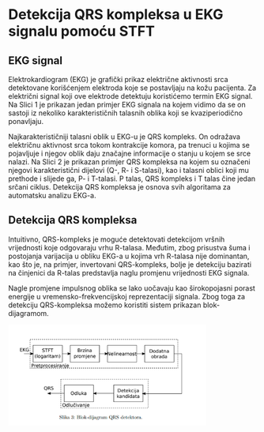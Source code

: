 # Detekcija QRS kompleksa u EKG signalu pomoću STFT

## EKG signal
Elektrokardiogram (EKG) je grafički prikaz električne aktivnosti srca detektovane korišćenjem elektroda koje se postavljaju na kožu pacijenta. Za električni signal koji ove elektrode detektuju koristićemo termin EKG signal.
Na Slici 1 je prikazan jedan primjer EKG signala na kojem vidimo da se on sastoji iz nekoliko karakterističnih talasnih oblika koji se kvaziperiodično ponavljaju.

Najkarakterističniji talasni oblik u EKG-u je QRS kompleks. On odražava električnu aktivnost srca tokom kontrakcije komora, pa trenuci u kojima se pojavljuje i njegov oblik daju značajne informacije o stanju u kojem se srce nalazi. Na Slici 2 je prikazan primjer QRS kompleksa na kojem su označeni njegovi karakteristični dijelovi (Q-, R- i S-talasi), kao i talasni oblici koji mu prethode i slijede ga, P- i T-talasi.
P talas, QRS kompleks i T talas čine jedan srčani ciklus. Detekcija QRS kompleksa je osnova svih algoritama za automatsku analizu EKG-a.

## Detekcija QRS kompleksa
Intuitivno, QRS-kompleks je moguće detektovati detekcijom vršnih vrijednosti koje odgovaraju vrhu R-talasa. Međutim, zbog prisustva šuma i postojanja varijacija u obliku EKG-a u kojima vrh R-talasa nije dominantan, kao što je, na primjer, invertovani QRS-kompleks, bolje je detekciju bazirati na činjenici da R-talas predstavlja naglu promjenu vrijednosti EKG signala.

Nagle promjene impulsnog oblika se lako uočavaju kao širokopojasni porast energije u vremensko-frekvencijskoj reprezentaciji signala. Zbog toga za detekciju QRS-kompleksa možemo koristiti sistem prikazan blok-dijagramom.

<img src="https://github.com/donsale/ecg/blob/main/blok-dijagram.PNG" width="400" height="auto">
